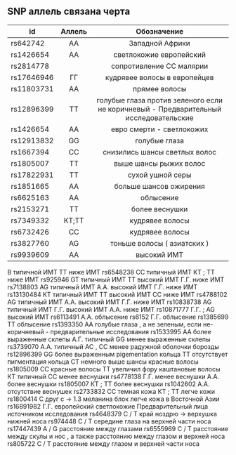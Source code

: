 ## SNP аллель связана черта

|  id     |Аллель   | Обозначение  |
|--------|:---------:|:---------:|
|rs642742 |АА| Западной Африки|
|rs1426654 |АА| светлокожие европейский
|rs2814778 ||сопротивление CC малярии|
|rs17646946 |ГГ| кудрявее волосы в европейцев|
|rs11803731 |АА| прямее волосы|
|rs12896399 |TT| голубые глаза против зеленого если не коричневый - Предварительный исследовательские|
|rs1426654 |АА| евро смерти - светлокожих|
|rs12913832 |GG| голубые глаза|
|rs1667394 |CC| снизились шансы светлых волос|
|rs1805007 |TT| выше шансы рыжих волос|
|rs17822931 |TT| сухой ушной серы|
|rs1851665 |АА| больше шансов ожирения|
|rs6625163 |АА| облысение|
|rs2153271 |TT| более веснушки|
|rs7349332 |КТ;TT| кудрявее волосы|
|rs6732426 |CC| кудрявее волосы|
|rs3827760 |AG| тоньше волосы ( азиатских )|
|rs9939609 |АА| высокий ИМТ|
В типичной ИМТ
TT ниже ИМТ
rs6548238 CC типичный ИМТ
КТ ; TT ниже ИМТ
rs925946 GT типичный ИМТ
TT высокий ИМТ
Г.Г. ниже ИМТ
rs7138803 AG типичный ИМТ
А.А. высокий ИМТ
Г.Г. ниже ИМТ
rs13130484 КТ типичный ИМТ
TT высокий ИМТ
CC ниже ИМТ
rs4788102 AG типичный ИМТ
А.А. высокий ИМТ
Г.Г. ниже ИМТ
rs10838738 AG типичный ИМТ
Г.Г. высокий ИМТ
А.А. ниже ИМТ
rs10871777 Г.Г. ; AG высокий ИМТ
rs6113491 А.А. облысение
rs6152 Г.Г. облысение
rs1385699 TT облысение
rs1393350 AA голубые глаза , а не зеленым, если не- коричневый - предварительные исследования
rs1533995 AA более выраженные склепы
А.Г. типичный
GG менее выраженные склепы
rs3739070 А.А. типичный
AC , CC менее радужной оболочки борозды
rs12896399 GG более выраженным pigementation кольца
TT отсутствует пигментация кольца
CT немного выше шансы красные волосы
rs1805009 CC красные волосы
TT увеличил фору каштановые волосы
КТ типичный
CC менее веснушки
rs4778138 Г.Г. менее веснушки
А.А. более веснушки
rs1805007 КТ ; TT более веснушки
rs1042602 А.А. отсутствие веснушек
rs2733832 CC темная кожа
КТ ; TT легче кожи
rs1800414 C друг с -> 1.3 меланина блок легче кожа в Восточной Азии
rs16891982 Г.Г. европейский светлокожие
Предварительный лица источником исследования
rs4648379 C / T край ноздрю -> верхушка нижней носа
rs974448 C / T середине глаза на верхней части носа
rs17447439 A / G расстояние между глазами
rs6555969 C / T расстояние между скулы и нос , а также расстоянию между глазом и верхней носа
rs805722 C / T расстояние между глазом и верхней части носа
